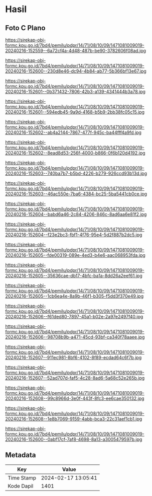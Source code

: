 # Hasil

## Foto C Plano

https://sirekap-obj-formc.kpu.go.id/7bd4/pemilu/pdpr/14/71/08/10/09/1471081009019-20240216-152559--6a72cf4a-4d48-487b-be90-3782606f08ad.jpg

https://sirekap-obj-formc.kpu.go.id/7bd4/pemilu/pdpr/14/71/08/10/09/1471081009019-20240216-152600--230d8e46-dc94-4b84-ab77-5b366bf13e67.jpg

https://sirekap-obj-formc.kpu.go.id/7bd4/pemilu/pdpr/14/71/08/10/09/1471081009019-20240216-152601--0b371432-7806-42b3-a139-4341444b3a78.jpg

https://sirekap-obj-formc.kpu.go.id/7bd4/pemilu/pdpr/14/71/08/10/09/1471081009019-20240216-152601--594edb45-9a9d-4168-b5b9-2bb38fc05c15.jpg

https://sirekap-obj-formc.kpu.go.id/7bd4/pemilu/pdpr/14/71/08/10/09/1471081009019-20240216-152602--ab4a2144-7867-477f-945c-ba44fff4a9fd.jpg

https://sirekap-obj-formc.kpu.go.id/7bd4/pemilu/pdpr/14/71/08/10/09/1471081009019-20240216-152602--8ead8d53-256f-4000-b866-0f6b120d4192.jpg

https://sirekap-obj-formc.kpu.go.id/7bd4/pemilu/pdpr/14/71/08/10/09/1471081009019-20240216-152603--740ba7b7-b5bd-4226-b279-926ccd93b13d.jpg

https://sirekap-obj-formc.kpu.go.id/7bd4/pemilu/pdpr/14/71/08/10/09/1471081009019-20240216-152603--46ac550e-7ba6-4384-bc25-5ba5441cb0ce.jpg

https://sirekap-obj-formc.kpu.go.id/7bd4/pemilu/pdpr/14/71/08/10/09/1471081009019-20240216-152604--babd6a46-2c84-4206-846c-8ad6aa6e81f2.jpg

https://sirekap-obj-formc.kpu.go.id/7bd4/pemilu/pdpr/14/71/08/10/09/1471081009019-20240216-152604--f23e2bc3-fbf1-4f76-95e4-5d2f887b2dc5.jpg

https://sirekap-obj-formc.kpu.go.id/7bd4/pemilu/pdpr/14/71/08/10/09/1471081009019-20240216-152605--fde00319-089e-4ed3-b4e6-aac068953fda.jpg

https://sirekap-obj-formc.kpu.go.id/7bd4/pemilu/pdpr/14/71/08/10/09/1471081009019-20240216-152605--35636cae-db17-4bfc-ba1a-8dd26a2eef61.jpg

https://sirekap-obj-formc.kpu.go.id/7bd4/pemilu/pdpr/14/71/08/10/09/1471081009019-20240216-152605--1cb6ea4e-8a9b-46f1-b305-f5dd3f370e49.jpg

https://sirekap-obj-formc.kpu.go.id/7bd4/pemilu/pdpr/14/71/08/10/09/1471081009019-20240216-152606--f61ded80-7897-45a1-b02e-2a97e2497f40.jpg

https://sirekap-obj-formc.kpu.go.id/7bd4/pemilu/pdpr/14/71/08/10/09/1471081009019-20240216-152606--98708b9b-a471-45cd-93bf-ca340f78aaee.jpg

https://sirekap-obj-formc.kpu.go.id/7bd4/pemilu/pdpr/14/71/08/10/09/1471081009019-20240216-152607--911ec981-8bf6-4102-8f89-ecdad64c6f7b.jpg

https://sirekap-obj-formc.kpu.go.id/7bd4/pemilu/pdpr/14/71/08/10/09/1471081009019-20240216-152607--52ad707d-faf5-4c28-8ad6-5a68c52e265b.jpg

https://sirekap-obj-formc.kpu.go.id/7bd4/pemilu/pdpr/14/71/08/10/09/1471081009019-20240216-152608--99c8966d-3e0f-443f-8fc3-ee6cae350132.jpg

https://sirekap-obj-formc.kpu.go.id/7bd4/pemilu/pdpr/14/71/08/10/09/1471081009019-20240216-152608--1e8b7069-9159-4abb-bca3-22c31aef1cb1.jpg

https://sirekap-obj-formc.kpu.go.id/7bd4/pemilu/pdpr/14/71/08/10/09/1471081009019-20240216-152600--0abf17cf-7af8-4698-8a13-a3005479597b.jpg


## Metadata

| Key        | Value               |
| ---------- | ------------------- |
| Time Stamp | 2024-02-17 13:05:41 |
| Kode Dapil | 1401                |



